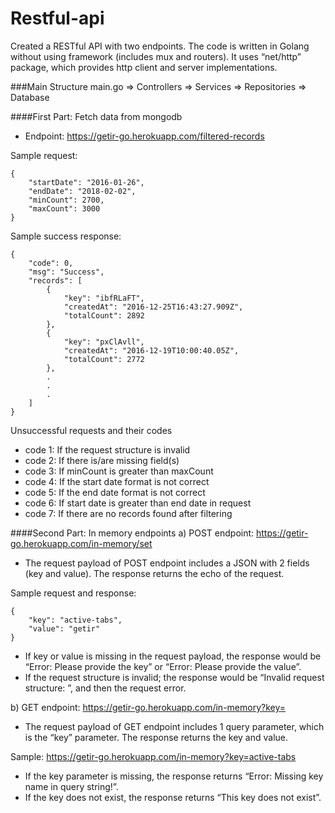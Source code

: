 # Restful-api

Created a RESTful API with two endpoints. The code is written in Golang without using framework (includes mux and routers). It uses “net/http” package, which provides http client and server implementations.

###Main Structure
main.go => Controllers => Services => Repositories => Database

####First Part: Fetch data from mongodb
 - Endpoint: https://getir-go.herokuapp.com/filtered-records

Sample request:
```
{
    "startDate": "2016-01-26",
    "endDate": "2018-02-02",
    "minCount": 2700,
    "maxCount": 3000
}
```
Sample success response:
```
{
    "code": 0,
    "msg": "Success",
    "records": [
        {
            "key": "ibfRLaFT",
            "createdAt": "2016-12-25T16:43:27.909Z",
            "totalCount": 2892
        },
        {
            "key": "pxClAvll",
            "createdAt": "2016-12-19T10:00:40.05Z",
            "totalCount": 2772
        },
        .
        .
        .
    ]
}
```
Unsuccessful requests and their codes
- code 1: If the request structure is invalid
- code 2: If there is/are missing field(s) 
- code 3: If minCount is greater than maxCount 
- code 4: If the start date format is not correct
- code 5: If the end date format is not correct
- code 6: If start date is greater than end date in request
- code 7: If there are no records found after filtering

####Second Part: In memory endpoints
 a) POST endpoint: https://getir-go.herokuapp.com/in-memory/set
- The request payload of POST endpoint includes a JSON with 2 fields (key and value). The response returns the echo of the request.
     
Sample request and response:
```
{
    "key": "active-tabs",
    "value": "getir"
}
```
- If key or value is missing in the request payload, the response would be “Error: Please provide the key” or “Error: Please provide the value”. 
- If the request structure is invalid; the response would be “Invalid request structure: ”, and then the request error.

 b) GET endpoint: https://getir-go.herokuapp.com/in-memory?key=<key-here>

-	The request payload of GET endpoint includes 1 query parameter, which is the “key” parameter. The response returns the key and value.

Sample: https://getir-go.herokuapp.com/in-memory?key=active-tabs

-	If the key parameter is missing, the response returns “Error: Missing key name in query string!”.
-	If the key does not exist, the response returns “This key does not exist”.

